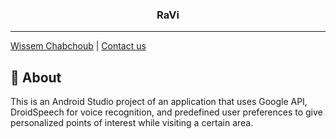 <h3 align="center">RaVi</h3>

---

[Wissem Chabchoub](https://www.linkedin.com/in/wissem-chabchoub/) | [Contact us](mailto:chb.wissem@gmail.com)


## 🧐 About <a name = "about"></a>

This is an Android Studio project of an application that uses Google API, DroidSpeech for voice recognition, and predefined user preferences to give personalized points of interest while visiting a certain area.



